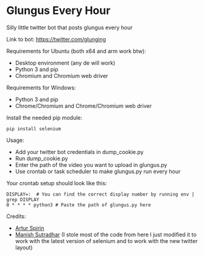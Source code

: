 # Glungus Every Hour

Silly little twitter bot that posts glungus every hour

Link to bot:
https://twitter.com/glunging

Requirements for Ubuntu (both x64 and arm work btw):
- Desktop environment (any de will work)
- Python 3 and pip
- Chromium and Chromium web driver

Requirements for Windows:
- Python 3 and pip
- Chrome/Chromium and Chrome/Chromium web driver

Install the needed pip module:
```
pip install selenium
```

Usage:
- Add your twitter bot credentials in dump_cookie.py
- Run dump_cookie.py
- Enter the path of the video you want to upload in glungus.py
- Use crontab or task scheduler to make glungus.py run every hour

Your crontab setup should look like this:
```
DISPLAY=:  # You can find the correct display number by running env | grep DISPLAY
0 * * * * python3 # Paste the path of glungus.py here
```
Credits:
- [Artur Spirin](https://www.youtube.com/watch?v=s9m6h1bLVIo)
- [Manish Sutradhar](https://replit.com/@ManishSutradhar/Twitter-bot?v=1#main.py) (I stole most of the code from here I just modified it to work with the latest version of selenium and to work with the new twitter layout)
